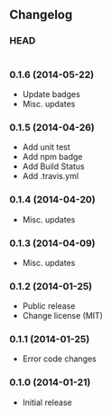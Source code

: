 ## Changelog

### HEAD

```
```

### 0.1.6 (2014-05-22)

* Update badges
* Misc. updates

### 0.1.5 (2014-04-26)

* Add unit test
* Add npm badge
* Add Build Status
* Add .travis.yml

### 0.1.4 (2014-04-20)

* Misc. updates

### 0.1.3 (2014-04-09)

* Misc. updates

### 0.1.2 (2014-01-25)

* Public release
* Change license (MIT)

### 0.1.1 (2014-01-25)

* Error code changes

### 0.1.0 (2014-01-21)

* Initial release